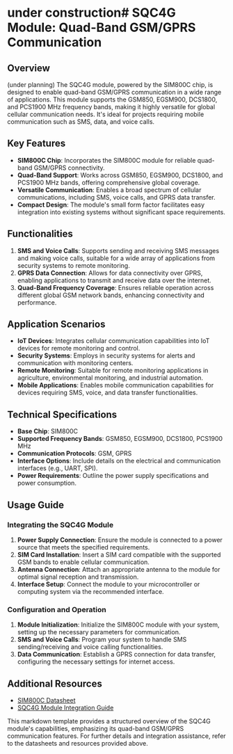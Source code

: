 # under construction# SQC4G Module: Quad-Band GSM/GPRS Communication

## Overview

(under planning)
The SQC4G module, powered by the SIM800C chip, is designed to enable quad-band GSM/GPRS communication in a wide range of applications. This module supports the GSM850, EGSM900, DCS1800, and PCS1900 MHz frequency bands, making it highly versatile for global cellular communication needs. It's ideal for projects requiring mobile communication such as SMS, data, and voice calls.

## Key Features

- **SIM800C Chip**: Incorporates the SIM800C module for reliable quad-band GSM/GPRS connectivity.
- **Quad-Band Support**: Works across GSM850, EGSM900, DCS1800, and PCS1900 MHz bands, offering comprehensive global coverage.
- **Versatile Communication**: Enables a broad spectrum of cellular communications, including SMS, voice calls, and GPRS data transfer.
- **Compact Design**: The module's small form factor facilitates easy integration into existing systems without significant space requirements.

## Functionalities

1. **SMS and Voice Calls**: Supports sending and receiving SMS messages and making voice calls, suitable for a wide array of applications from security systems to remote monitoring.
2. **GPRS Data Connection**: Allows for data connectivity over GPRS, enabling applications to transmit and receive data over the internet.
3. **Quad-Band Frequency Coverage**: Ensures reliable operation across different global GSM network bands, enhancing connectivity and performance.

## Application Scenarios

- **IoT Devices**: Integrates cellular communication capabilities into IoT devices for remote monitoring and control.
- **Security Systems**: Employs in security systems for alerts and communication with monitoring centers.
- **Remote Monitoring**: Suitable for remote monitoring applications in agriculture, environmental monitoring, and industrial automation.
- **Mobile Applications**: Enables mobile communication capabilities for devices requiring SMS, voice, and data transfer functionalities.

## Technical Specifications

- **Base Chip**: SIM800C
- **Supported Frequency Bands**: GSM850, EGSM900, DCS1800, PCS1900 MHz
- **Communication Protocols**: GSM, GPRS
- **Interface Options**: Include details on the electrical and communication interfaces (e.g., UART, SPI).
- **Power Requirements**: Outline the power supply specifications and power consumption.

## Usage Guide

### Integrating the SQC4G Module

1. **Power Supply Connection**: Ensure the module is connected to a power source that meets the specified requirements.
2. **SIM Card Installation**: Insert a SIM card compatible with the supported GSM bands to enable cellular communication.
3. **Antenna Connection**: Attach an appropriate antenna to the module for optimal signal reception and transmission.
4. **Interface Setup**: Connect the module to your microcontroller or computing system via the recommended interface.

### Configuration and Operation

1. **Module Initialization**: Initialize the SIM800C module with your system, setting up the necessary parameters for communication.
2. **SMS and Voice Calls**: Program your system to handle SMS sending/receiving and voice calling functionalities.
3. **Data Communication**: Establish a GPRS connection for data transfer, configuring the necessary settings for internet access.

## Additional Resources

- [SIM800C Datasheet](https://www.example.com/SIM800C-datasheet "Datasheet for the SIM800C chip")
- [SQC4G Module Integration Guide](https://www.example.com/SQC4G-integration-guide "Guide for integrating the SQC4G module into systems")

This markdown template provides a structured overview of the SQC4G module's capabilities, emphasizing its quad-band GSM/GPRS communication features. For further details and integration assistance, refer to the datasheets and resources provided above.
